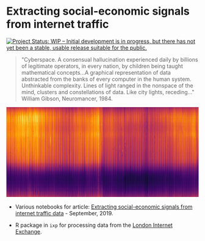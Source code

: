 # Extracting social-economic signals from internet traffic

[![Project Status: WIP – Initial development is in progress, but there has not yet been a stable, usable release suitable for the public.](http://www.repostatus.org/badges/latest/wip.svg)](http://www.repostatus.org/#wip)

> "Cyberspace. A consensual hallucination experienced daily by billions of legitimate operators, in every nation, by children being taught mathematical concepts...A graphical representation of data abstracted from the banks of every computer in the human system. Unthinkable complexity. Lines of light ranged in the nonspace of the mind, clusters and constellations of data. Like city lights, receding..." William Gibson, Neuromancer, 1984.


!["internet traffic cross section"](https://raw.githubusercontent.com/phil8192/ixp/master/cross_section.png "internet traffic cross section") 

* Various notebooks for article: [Extracting social-economic signals from internet traffic data](https://datasciencecampus.ons.gov.uk/projects/what-can-internet-use-tell-us-about-our-society-and-the-economy/) - September, 2019.

* R package in `ixp` for processing data from the [London Internet Exchange](https://www.linx.net/).

